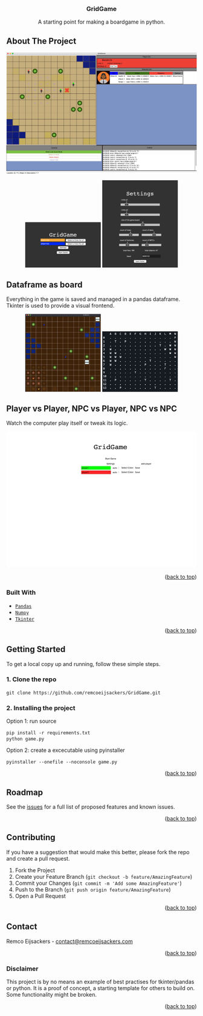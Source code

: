 <div id="top"></div>

<br />

<h3 align="center">GridGame</h3>

  <p align="center">
    A starting point for making a boardgame in python.
    <br />
  </p>
</div>

<!-- ABOUT THE PROJECT -->
## About The Project

![Game Screenshot](assets/gameplay.jpg?raw=true "GridGame")
<p align="center"> 
<img src="assets/home.png?raw=true" width="200px">
<img src="assets/settings.png?raw=true" width="200px">
</p>

## Dataframe as board
Everything in the game is saved and managed in a pandas dataframe.
Tkinter is used to provide a visual frontend.
<p align="center"> 
<img src="assets/gridgame2.png?raw=true" width="200px" >
<img src="assets/cli.png?raw=true" width="200px">

</p>

## Player vs Player, NPC vs Player, NPC vs NPC
Watch the computer play itself or tweak its logic.

![npc movement](assets/gridgame.gif?raw=true "NPC's")

<p align="right">(<a href="#top">back to top</a>)</p>


### Built With

* [`Pandas`](https://pandas.pydata.org/)
* [`Numpy`](https://numpy.org//)
* [`Tkinter`](https://docs.python.org/3/library/tkinter.html)

<p align="right">(<a href="#top">back to top</a>)</p>


<!-- GETTING STARTED -->
## Getting Started

To get a local copy up and running, follow these simple steps.

### 1. Clone the repo
```
git clone https://github.com/remcoeijsackers/GridGame.git
```

### 2. Installing the project


Option 1: run source
```
pip install -r requirements.txt
python game.py
```

Option 2: create a excecutable using pyinstaller
```
pyinstaller --onefile --noconsole game.py
```

<p align="right">(<a href="#top">back to top</a>)</p>


<!-- ROADMAP -->
## Roadmap

See the [issues](https://github.com/remcoeijsackers/GridGame/issues) for a full list of proposed features and known issues.

<p align="right">(<a href="#top">back to top</a>)</p>

<!-- CONTRIBUTING -->
## Contributing

If you have a suggestion that would make this better, please fork the repo and create a pull request. 

1. Fork the Project
2. Create your Feature Branch (`git checkout -b feature/AmazingFeature`)
3. Commit your Changes (`git commit -m 'Add some AmazingFeature'`)
4. Push to the Branch (`git push origin feature/AmazingFeature`)
5. Open a Pull Request

<p align="right">(<a href="#top">back to top</a>)</p>


<!-- CONTACT -->
## Contact

Remco Eijsackers - contact@remcoeijsackers.com

<p align="right">(<a href="#top">back to top</a>)</p>

<!-- DISCLAIMER -->
### Disclaimer

This project is by no means an example of best practises for tkinter/pandas or python. 
It is a proof of concept, a starting template for others to build on.
Some functionality might be broken.


<p align="right">(<a href="#top">back to top</a>)</p>
